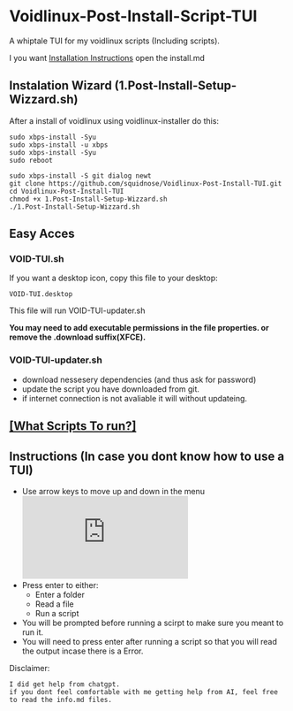 # Voidlinux-Post-Install-Script-TUI
A whiptale TUI for my voidlinux scripts (Including scripts). 

I you want [Installation Instructions](install.md) open the install.md

## Instalation Wizard (1.Post-Install-Setup-Wizzard.sh)
After a install of voidlinux using voidlinux-installer do this:
```
sudo xbps-install -Syu
sudo xbps-install -u xbps
sudo xbps-install -Syu
sudo reboot
```
```
sudo xbps-install -S git dialog newt
git clone https://github.com/squidnose/Voidlinux-Post-Install-TUI.git
cd Voidlinux-Post-Install-TUI
chmod +x 1.Post-Install-Setup-Wizzard.sh
./1.Post-Install-Setup-Wizzard.sh
```
## Easy Acces 
### VOID-TUI.sh
If you want a desktop icon, copy this file to your desktop:
```
VOID-TUI.desktop
```
This file will run VOID-TUI-updater.sh

**You may need to add executable permissions in the file properties. or remove the .download suffix(XFCE).**
### VOID-TUI-updater.sh
- download nessesery dependencies (and thus ask for password)
- update the script you have downloaded from git.
- if internet connection is not avaliable it will without updateing.

  
## [[What Scripts To run?]](https://github.com/squidnose/Voidlinux-Post-Install-TUI/blob/main/scripts/0.info.md)

## Instructions (In case you dont know how to use a TUI)
- Use arrow keys to move up and down in the menu
![Alt text](https://squidnose.cz/lib/exe/fetch.php?media=0:void-tui.png)
- Press enter to either:
  - Enter a folder
  - Read a file
  - Run a script
- You will be prompted before running a scirpt to make sure you meant to run it.
- You will need to press enter after running a script so that you will read the output incase there is a Error.
 
Disclaimer:
```
I did get help from chatgpt. 
if you dont feel comfortable with me getting help from AI, feel free to read the info.md files. 
```
